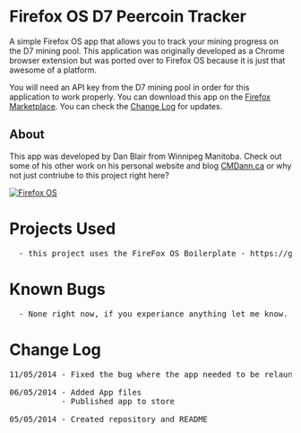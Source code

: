 Firefox OS D7 Peercoin Tracker
==============================

A simple Firefox OS app that allows you to track your mining progress on the D7 mining pool. This application was originally developed as a Chrome browser extension but was ported over to Firefox OS because it is just that awesome of a platform.

You will need an API key from the D7 mining pool in order for this application to work properly. You can download this app on the <a href="https://marketplace.firefox.com/app/d7-peercoin-tracker/">Firefox Marketplace</a>. You can check the <a href="https://github.com/CMDann/Peer-Coin-Tracker-FirefoxOS-App/blob/master/README.md#change-log">Change Log</a> for updates.

About
-----
This app was developed by Dan Blair from Winnipeg Manitoba. Check out some of his other work on his personal website and blog <a href="http://cmdann.ca">CMDann.ca</a> or why not just contriube to this project right here?

<a href="http://affiliates.mozilla.org/link/banner/46614"><img src="http://affiliates.mozilla.org/media/uploads/banners/21667af8d37e6766384104cdd8f96ee479e56221.png" alt="Firefox OS" /></a>

Projects Used
=============
<pre>
  - this project uses the FireFox OS Boilerplate - https://github.com/robnyman/Firefox-OS-Boilerplate-App
</pre>

Known Bugs
==========
<pre>
  - None right now, if you experiance anything let me know.
</pre>

Change Log
==========
<pre>
11/05/2014 - Fixed the bug where the app needed to be relaunched when an API key was saved.

06/05/2014 - Added App files
           - Published app to store

05/05/2014 - Created repository and README
</pre>
